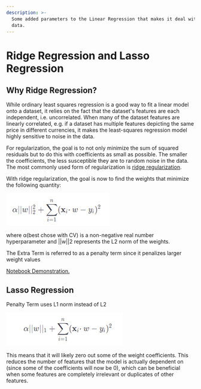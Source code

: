 ```yaml
---
description: >-
  Some added parameters to the Linear Regression that makes it deal with noisy
  data.
---
```


# Ridge Regression and Lasso Regression

## Why Ridge Regression?

While ordinary least squares regression is a good way to fit a linear model onto a dataset, it relies on the fact that the dataset's features are each independent, i.e. uncorrelated. When many of the dataset features are linearly correlated, e.g. if a dataset has multiple features depicting the same price in different currencies, it makes the least-squares regression model highly sensitive to noise in the data.

For regularization, the goal is to not only minimize the sum of squared residuals but to do this with coefficients as small as possible. The smaller the coefficients, the less susceptible they are to random noise in the data. The most commonly used form of regularization is [ridge regularization](https://en.wikipedia.org/wiki/Tikhonov_regularization).

With ridge regularization, the goal is now to find the weights that minimize the following quantity:

![Ridge Regression](<../.gitbook/assets/image (2).png>)

where α(best chose with CV) is a non-negative real number hyperparameter and ||w||2 represents the L2 norm of the weights.

The Extra Term is referred to as a penalty term since it penalizes larger weight values

[Notebook Demonstration.](https://github.com/RheagalFire/L2-Regularization)

## Lasso Regression

Penalty Term uses L1 norm instead of L2

![L1 Norm Lasso Regression](<../.gitbook/assets/image (4).png>)

This means that it will likely zero out some of the weight coefficients. This reduces the number of features that the model is actually dependent on (since some of the coefficients will now be 0), which can be beneficial when some features are completely irrelevant or duplicates of other features.

##
